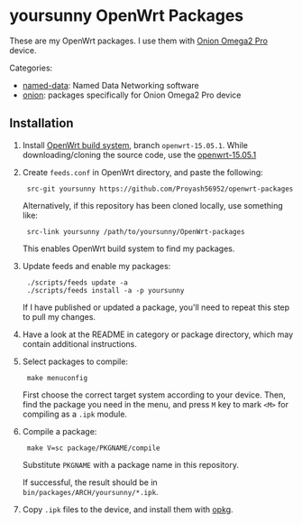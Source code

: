 # yoursunny OpenWrt Packages

These are my OpenWrt packages.
I use them with [Onion Omega2 Pro](https://onion.io/store/omega2-pro/) device.

Categories:

* [named-data](named-data/): Named Data Networking software
* [onion](onion/): packages specifically for Onion Omega2 Pro device

## Installation

1. Install [OpenWrt build system](https://openwrt.org/docs/guide-developer/build-system/install-buildsystem), branch `openwrt-15.05.1`. While downloading/cloning the source code, use the [openwrt-15.05.1](https://github.com/openwrt/chaos_calmer/tree/v15.05.1)

2. Create `feeds.conf` in OpenWrt directory, and paste the following:

        src-git yoursunny https://github.com/Proyash56952/openwrt-packages

   Alternatively, if this repository has been cloned locally, use something like:

        src-link yoursunny /path/to/yoursunny/OpenWrt-packages

   This enables OpenWrt build system to find my packages.

3. Update feeds and enable my packages:

        ./scripts/feeds update -a
        ./scripts/feeds install -a -p yoursunny

   If I have published or updated a package, you'll need to repeat this step to pull my changes.

4. Have a look at the README in category or package directory, which may contain additional instructions.

5. Select packages to compile:

        make menuconfig

   First choose the correct target system according to your device.
   Then, find the package you need in the menu, and press `M` key to mark `<M>` for compiling as a `.ipk` module.

6. Compile a package:

        make V=sc package/PKGNAME/compile

   Substitute `PKGNAME` with a package name in this repository.

   If successful, the result should be in `bin/packages/ARCH/yoursunny/*.ipk`.

7. Copy `.ipk` files to the device, and install them with [opkg](https://openwrt.org/docs/guide-user/additional-software/opkg).
